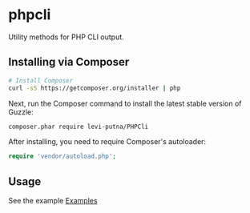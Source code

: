 # phpcli
Utility methods for PHP CLI output. 

## Installing via Composer

```bash
# Install Composer
curl -sS https://getcomposer.org/installer | php
```

Next, run the Composer command to install the latest stable version of Guzzle:

```bash
composer.phar require levi-putna/PHPCli
```

After installing, you need to require Composer's autoloader:

```php
require 'vendor/autoload.php';
```

## Usage

See the example [Examples](/blob/master/tests/index.php)